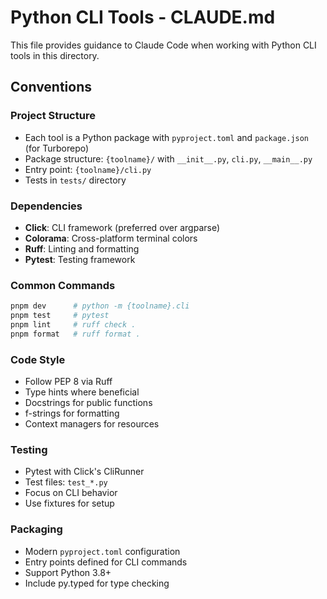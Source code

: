 # Python CLI Tools - CLAUDE.md

This file provides guidance to Claude Code when working with Python CLI tools in this directory.

## Conventions

### Project Structure
- Each tool is a Python package with `pyproject.toml` and `package.json` (for Turborepo)
- Package structure: `{toolname}/` with `__init__.py`, `cli.py`, `__main__.py`
- Entry point: `{toolname}/cli.py`
- Tests in `tests/` directory

### Dependencies
- **Click**: CLI framework (preferred over argparse)
- **Colorama**: Cross-platform terminal colors
- **Ruff**: Linting and formatting
- **Pytest**: Testing framework

### Common Commands
```bash
pnpm dev      # python -m {toolname}.cli
pnpm test     # pytest
pnpm lint     # ruff check .
pnpm format   # ruff format .
```

### Code Style
- Follow PEP 8 via Ruff
- Type hints where beneficial
- Docstrings for public functions
- f-strings for formatting
- Context managers for resources

### Testing
- Pytest with Click's CliRunner
- Test files: `test_*.py`
- Focus on CLI behavior
- Use fixtures for setup

### Packaging
- Modern `pyproject.toml` configuration
- Entry points defined for CLI commands
- Support Python 3.8+
- Include py.typed for type checking